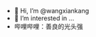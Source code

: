 - 👋 Hi, I’m @wangxiankang
- 👀 I’m interested in ...
- 哔哩哔哩：善良的光头强

<!---
wangxiankang/wangxiankang is a ✨ special ✨ repository because its `README.md` (this file) appears on your GitHub profile.
You can click the Preview link to take a look at your changes.
--->
